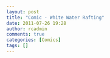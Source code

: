 ```yaml
---
layout: post
title: "Comic - White Water Rafting"
date: 2011-07-26 19:28
author: rcadmin
comments: true
categories: [Comics]
tags: []
---
```

<a href="http://bitsmack.com/comics/2011/07/26/comic-white-water-rafting/"><img src="http://dl.bitsmack.com/uploads/2011/07/20110726.jpg" alt="" title="This shirt was on sale because the picture is so bad."  class="alignnone size-full wp-image-2251" /></a>
